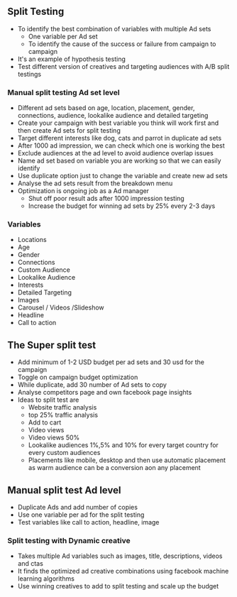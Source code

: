 ## Split Testing
- To identify the best combination of variables with multiple Ad sets
  - One variable per Ad set 
  - To identify the cause of the success or failure from campaign to campaign
- It's an example of hypothesis testing
- Test different version of creatives and targeting audiences with A/B split testings

### Manual split testing Ad set level
- Different ad sets based on age, location, placement, gender, connections, audience, lookalike audience and detailed targeting 
- Create your campaign with best variable you think will work first and then create Ad sets for split testing 
- Target different interests like dog, cats and parrot in duplicate ad sets
- After 1000 ad impression, we can check which one is working the best 
- Exclude audiences at the ad level to avoid audience overlap issues
- Name ad set based on variable you are working so that we can easily identify
- Use duplicate option just to change the variable and create new ad sets 
- Analyse the ad sets result from the breakdown menu 
- Optimization is ongoing job as a Ad manager 
  - Shut off poor result ads after 1000 impression testing
  - Increase the budget for winning ad sets by 25% every 2-3 days
  
### Variables 
- Locations
- Age
- Gender
- Connections
- Custom Audience
- Lookalike Audience
- Interests
- Detailed Targeting
- Images
- Carousel / Videos /Slideshow
- Headline
- Call to action

## The Super split test
- Add minimum of 1-2 USD budget per ad sets and 30 usd for the campaign
- Toggle on campaign budget optimization
- While duplicate, add 30 number of Ad sets to copy 
- Analyse competitors page and own facebook page insights 
- Ideas to split test are 
  - Website traffic analysis
  - top 25% traffic analysis
  - Add to cart 
  - Video views
  - Video views 50% 
  - Lookalike audiences 1%,5% and 10% for every target country for every custom audiences
  - Placements like mobile, desktop and then use automatic placement as warm audience can be a conversion aon any placement
  
## Manual split test Ad level
- Duplicate Ads and add number of copies
- Use one variable per ad for the split testing
- Test variables like call to action, headline, image 

### Split testing with Dynamic creative
- Takes multiple Ad variables such as images, title, descriptions, videos and ctas
- It finds the optimized ad creative combinations using facebook machine learning algorithms
- Use winning creatives to add to split testing and scale up the budget 
  
